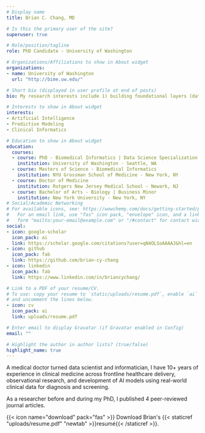 ```yaml
---
# Display name
title: Brian C. Chang, MD

# Is this the primary user of the site?
superuser: true

# Role/position/tagline
role: PhD Candidate - University of Washington

# Organizations/Affiliations to show in About widget
organizations:
- name: University of Washington
  url: "http://bime.uw.edu/"

# Short bio (displayed in user profile at end of posts)
bio: My research interests include 1) building foundational layers (data, infrastructure, knowledge representation, talent, culture) to support biomedical data science and 2) applying data science & AI methods on data to drive business value and improve patient outcomes.

# Interests to show in About widget
interests:
- Artificial Intelligence
- Predictive Modeling
- Clinical Informatics

# Education to show in About widget
education:
  courses:
  - course: PhD - Biomedical Informatics | Data Science Specialization
    institution: University of Washington - Seattle, WA
  - course: Masters of Science - Biomedical Informatics
    institution: NYU Grossman School of Medicine - New York, NY
  - course: Doctor of Medicine
    institution: Rutgers New Jersey Medical School - Newark, NJ
  - course: Bachelor of Arts - Biology | Business Minor
    institution: New York University - New York, NY
# Social/Academic Networking
# For available icons, see: https://wowchemy.com/docs/getting-started/page-builder/#icons
#   For an email link, use "fas" icon pack, "envelope" icon, and a link in the
#   form "mailto:your-email@example.com" or "/#contact" for contact widget.
social:
- icon: google-scholar
  icon_pack: ai
  link: https://scholar.google.com/citations?user=qN4OLSoAAAAJ&hl=en
- icon: github
  icon_pack: fab
  link: https://github.com/brian-cy-chang
- icon: linkedin
  icon_pack: fab
  link: https://www.linkedin.com/in/briancychang/

# Link to a PDF of your resume/CV.
# To use: copy your resume to `static/uploads/resume.pdf`, enable `ai` icons in `params.toml`, 
# and uncomment the lines below.
- icon: cv
  icon_pack: ai
  link: uploads/resume.pdf

# Enter email to display Gravatar (if Gravatar enabled in Config)
email: ""

# Highlight the author in author lists? (true/false)
highlight_name: true
---
```

A medical doctor turned data scientist and informatician, I have 10+ years of experience in clinical medicine across frontline healthcare delivery, observational research, and development of AI models using real-world clinical data for diagnosis and screening.

As a researcher before and during my PhD, I published 4 peer-reviewed journal articles.

{{< icon name="download" pack="fas" >}} Download Brian's {{< staticref "uploads/resume.pdf" "newtab" >}}resumé{{< /staticref >}}.
